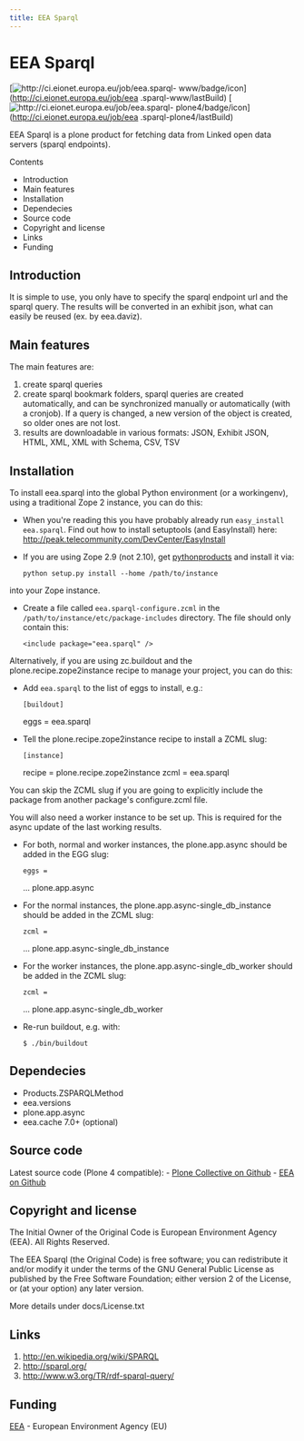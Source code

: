 ```yaml
---
title: EEA Sparql
---
```

#  EEA Sparql

[![http://ci.eionet.europa.eu/job/eea.sparql-
www/badge/icon](https://camo.githubusercontent.com/96242bc5a3e7bb6d2efd2c6f366ce7d715a073de/687474703a2f2f63692e65696f6e65742e6575726f70612e65752f6a6f622f6565612e73706172716c2d7777772f62616467652f69636f6e)](http://ci.eionet.europa.eu/job/eea
.sparql-www/lastBuild) [![http://ci.eionet.europa.eu/job/eea.sparql-
plone4/badge/icon](https://camo.githubusercontent.com/491c1568f2f1ba7e9262da828e2486a37079d951/687474703a2f2f63692e65696f6e65742e6575726f70612e65752f6a6f622f6565612e73706172716c2d706c6f6e65342f62616467652f69636f6e)](http://ci.eionet.europa.eu/job/eea
.sparql-plone4/lastBuild)

EEA Sparql is a plone product for fetching data from Linked open data servers
(sparql endpoints).

Contents

  * Introduction
  * Main features
  * Installation
  * Dependecies
  * Source code
  * Copyright and license
  * Links
  * Funding

##  Introduction

It is simple to use, you only have to specify the sparql endpoint url and the
sparql query. The results will be converted in an exhibit json, what can
easily be reused (ex. by eea.daviz).

##  Main features

The main features are:

  1. create sparql queries
  2. create sparql bookmark folders, sparql queries are created automatically, and can be synchronized manually or automatically (with a cronjob). If a query is changed, a new version of the object is created, so older ones are not lost.
  3. results are downloadable in various formats: JSON, Exhibit JSON, HTML, XML, XML with Schema, CSV, TSV

##  Installation

To install eea.sparql into the global Python environment (or a workingenv),
using a traditional Zope 2 instance, you can do this:

  * When you're reading this you have probably already run `easy_install eea.sparql`. Find out how to install setuptools (and EasyInstall) here: <http://peak.telecommunity.com/DevCenter/EasyInstall>

  * If you are using Zope 2.9 (not 2.10), get [pythonproducts](http://plone.org/products/pythonproducts) and install it via:
    
        python setup.py install --home /path/to/instance
    

into your Zope instance.

  * Create a file called `eea.sparql-configure.zcml` in the `/path/to/instance/etc/package-includes` directory. The file should only contain this:
    
        <include package="eea.sparql" />
    

Alternatively, if you are using zc.buildout and the plone.recipe.zope2instance
recipe to manage your project, you can do this:

  * Add `eea.sparql` to the list of eggs to install, e.g.:
    
        [buildout]
    eggs = eea.sparql
    

  * Tell the plone.recipe.zope2instance recipe to install a ZCML slug:
    
        [instance]
    recipe = plone.recipe.zope2instance
    zcml = eea.sparql
    

You can skip the ZCML slug if you are going to explicitly include the package
from another package's configure.zcml file.

You will also need a worker instance to be set up. This is required for the
async update of the last working results.

  * For both, normal and worker instances, the plone.app.async should be added in the EGG slug:
    
        eggs =
      ...
      plone.app.async
    

  * For the normal instances, the plone.app.async-single_db_instance should be added in the ZCML slug:
    
        zcml =
      ...
      plone.app.async-single_db_instance
    

  * For the worker instances, the plone.app.async-single_db_worker should be added in the ZCML slug:
    
        zcml =
      ...
      plone.app.async-single_db_worker
    

  * Re-run buildout, e.g. with:
    
        $ ./bin/buildout
    

##  Dependecies

  * Products.ZSPARQLMethod
  * eea.versions
  * plone.app.async
  * eea.cache 7.0+ (optional)

##  Source code

Latest source code (Plone 4 compatible): \- [Plone Collective on
Github](https://github.com/collective/eea.sparql) \- [EEA on
Github](https://github.com/eea/eea.sparql)

##  Copyright and license

The Initial Owner of the Original Code is European Environment Agency (EEA).
All Rights Reserved.

The EEA Sparql (the Original Code) is free software; you can redistribute it
and/or modify it under the terms of the GNU General Public License as
published by the Free Software Foundation; either version 2 of the License, or
(at your option) any later version.

More details under docs/License.txt

##  Links

  1. <http://en.wikipedia.org/wiki/SPARQL>
  2. <http://sparql.org/>
  3. <http://www.w3.org/TR/rdf-sparql-query/>

##  Funding

[EEA](http://www.eea.europa.eu/) \- European Environment Agency (EU)

